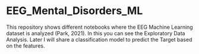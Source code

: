 # EEG_Mental_Disorders_ML
This repository shows different notebooks where the EEG Machine Learning dataset is analyzed (Park, 2021). In this you can see the Exploratory Data Analysis. Later I will share a classification model to predict the Target based on the features.
